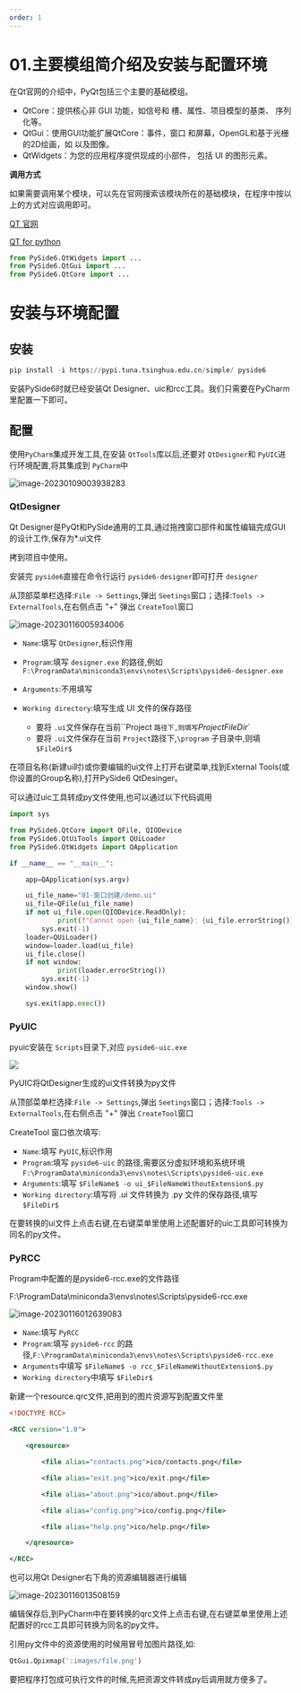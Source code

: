 ```yaml
---
order: 1
---
```




# 01.主要模组简介绍及安装与配置环境

在Qt官网的介绍中，PyQt包括三个主要的基础模组。

- QtCore：提供核心非 GUI 功能，如信号和 槽、属性、项目模型的基类、 序列化等。
- QtGui：使用GUI功能扩展QtCore：事件，窗口 和屏幕，OpenGL和基于光栅的2D绘画，如 以及图像。
- QtWidgets：为您的应用程序提供现成的小部件， 包括 UI 的图形元素。



**调用方式**

如果需要调用某个模块，可以先在官网搜索该模块所在的基础模块，在程序中按以上的方式对应调用即可。

[QT 官网](https://www.qt.io/)

[QT for python](https://doc.qt.io/qtforpython/api.html)

```python
from PySide6.QtWidgets import ...
from PySide6.QtGui import ...
from PySide6.QtCore import ...
```

# 安装与环境配置

## 安装

```python
pip install -i https://pypi.tuna.tsinghua.edu.cn/simple/ pyside6
```

安装PySide6时就已经安装Qt Designer、uic和rcc工具。我们只需要在PyCharm里配置一下即可。

## 配置

使用`PyCharm`集成开发工具,在安装 `QtTools`库以后,还要对 `QtDesigner`和 `PyUIC`进行环境配置,将其集成到 `PyCharm`中

![image-20230109003938283](./img/202301160101403.png)

### QtDesigner

Qt Designer是PyQt和PySide通用的工具,通过拖拽窗口部件和属性编辑完成GUI的设计工作,保存为*.ui文件

拷到项目中使用。

安装完 `pyside6`直接在命令行运行 `pyside6-designer`即可打开 `designer`

从顶部菜单栏选择:`File -> Settings`,弹出 `Seetings`窗口；选择:`Tools -> ExternalTools`,在右侧点击 "+" 弹出 `CreateTool`窗口

![image-20230116005934006](./img/202301160059134.png)

- `Name`:填写 `QtDesigner`,标识作用
- `Program`:填写 `designer.exe` 的路径,例如 `F:\ProgramData\miniconda3\envs\notes\Scripts\pyside6-designer.exe`
- `Arguments`:不用填写
- `Working directory`:填写生成 UI 文件的保存路径

  - 要将 `.ui`文件保存在当前``Project `路径下,则填写`$ProjectFileDir$`
  - 要将 `.ui`文件保存在当前 `Project`路径下,`\program` 子目录中,则填 `$FileDir$`

在项目名称(新建ui时)或你要编辑的ui文件上打开右键菜单,找到External Tools(或你设置的Group名称),打开PySide6 QtDesinger。

可以通过uic工具转成py文件使用,也可以通过以下代码调用

```python
import sys

from PySide6.QtCore import QFile, QIODevice
from PySide6.QtUiTools import QUiLoader
from PySide6.QtWidgets import QApplication

if __name__ == "__main__":

    app=QApplication(sys.argv)

    ui_file_name="01-窗口创建/demo.ui"
    ui_file=QFile(ui_file_name)
    if not ui_file.open(QIODevice.ReadOnly):
            print(f"Cannot open {ui_file_name}: {ui_file.errorString()}")
        sys.exit(-1)
    loader=QUiLoader()
    window=loader.load(ui_file)
    ui_file.close()
    if not window:
            print(loader.errorString())
        sys.exit(-1)
    window.show()

    sys.exit(app.exec())
```

### PyUIC

pyuic安装在 `Scripts`目录下,对应 `pyside6-uic.exe`

![](./img/202301160206892.png)

PyUIC将QtDesigner生成的ui文件转换为py文件

从顶部菜单栏选择:`File -> Settings`,弹出 `Seetings`窗口；选择:`Tools -> ExternalTools`,在右侧点击 "+" 弹出 `CreateTool`窗口

CreateTool 窗口依次填写:

- `Name`:填写 `PyUIC`,标识作用
- `Program`:填写 `pyside6-uic` 的路径,需要区分虚拟环境和系统环境 `F:\ProgramData\miniconda3\envs\notes\Scripts\pyside6-uic.exe`
- `Arguments`:填写 `$FileName$ -o ui_$FileNameWithoutExtension$.py`
- `Working directory`:填写将 .ui 文件转换为 .py 文件的保存路径,填写 `$FileDir$`

在要转换的ui文件上点击右键,在右键菜单里使用上述配置好的uic工具即可转换为同名的py文件。

### PyRCC

Program中配置的是pyside6-rcc.exe的文件路径

F:\ProgramData\miniconda3\envs\notes\Scripts\pyside6-rcc.exe

![image-20230116012639083](./img/202301160143898.png)

- `Name`:填写 `PyRCC`
- `Program`:填写 `pyside6-rcc` 的路径,`F:\ProgramData\miniconda3\envs\notes\Scripts\pyside6-rcc.exe`
- `Arguments`中填写 `$FileName$ -o rcc_$FileNameWithoutExtension$.py`
- `Working directory`中填写 `$FileDir$`

新建一个resource.qrc文件,把用到的图片资源写到配置文件里

```xml
<!DOCTYPE RCC>

<RCC version="1.0">

    <qresource> 

        <file alias="contacts.png">ico/contacts.png</file>

        <file alias="exit.png">ico/exit.png</file>

        <file alias="about.png">ico/about.png</file>

        <file alias="config.png">ico/config.png</file>

        <file alias="help.png">ico/help.png</file>

    </qresource>

</RCC>
```

也可以用Qt Designer右下角的资源编辑器进行编辑

![image-20230116013508159](./img/202301160144300.png)

编辑保存后,到PyCharm中在要转换的qrc文件上点击右键,在右键菜单里使用上述配置好的rcc工具即可转换为同名的py文件。

引用py文件中的资源使用的时候用冒号加图片路径,如:

```python
QtGui.Qpixmap(':images/file.png')
```

要把程序打包成可执行文件的时候,先把资源文件转成py后调用就方便多了。